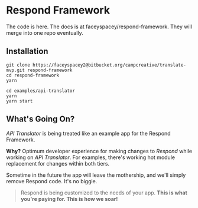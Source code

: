 # Respond Framework
The code is here. The docs is at faceyspacey/respond-framework. They will merge into one repo eventually.



## Installation

```
git clone https://faceyspacey2@bitbucket.org/campcreative/translate-mvp.git respond-framework
cd respond-framework
yarn

cd examples/api-translator
yarn
yarn start
```


## What's Going On?

*API Translator* is being treated like an example app for the Respond Framework. 

**Why?** Optimum developer experience for making changes to *Respond* while working on *API Translator*. For examples, there's working hot module replacement for changes within both tiers.

Sometime in the future the app will leave the mothership, and we'll simply remove Respond code. It's no biggie.

> Respond is being customized to the needs of your app. **This is what you're paying for. This is how we soar!**
